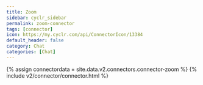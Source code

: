 ```yaml
---
title: Zoom
sidebar: cyclr_sidebar
permalink: zoom-connector
tags: [connector]
icon: https://my.cyclr.com/api/ConnectorIcon/13384
default_header: false
category: Chat
categories: [Chat]
---
```

{% assign connectordata = site.data.v2.connectors.connector-zoom %}
{% include v2/connector/connector.html %}	